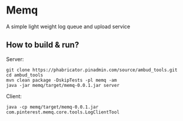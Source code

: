 # Memq

[logo]: https://phabricator.pinadmin.com/source/ambud_tools/browse/master/memq/memq.png

A simple light weight log queue and upload service

## How to build & run?

Server:

```
git clone https://phabricator.pinadmin.com/source/ambud_tools.git
cd ambud_tools
mvn clean package -DskipTests -pl memq -am
java -jar memq/target/memq-0.0.1.jar server
```

Client:

```
java -cp memq/target/memq-0.0.1.jar com.pinterest.memq.core.tools.LogClientTool
```